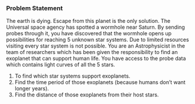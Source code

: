 ### Problem Statement

The earth is dying. Escape from this planet is the only solution. The Universal space
agency has spotted a wormhole near Saturn. By sending probes through it, you have
discovered that the wormhole opens up possibilities for reaching 5 unknown star systems. Due to limited resources visiting every star system is not possible. You are an Astrophysicist in the team of researchers which has been given the responsibility
to find an exoplanet that can support human life. You have access to the probe data which
contains light curves of all the 5 stars.
1. To find which star systems support exoplanets. 
2. Find the time period of those exoplanets (because humans don’t want longer
years). 
3. Find the distance of those exoplanets from their host stars.
